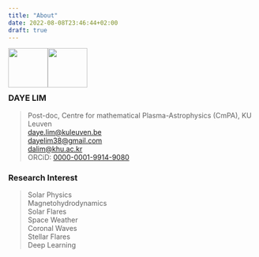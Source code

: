 ```yaml
---
title: "About"
date: 2022-08-08T23:46:44+02:00
draft: true
---
```

<img style="float: left; width: 5rem;" src="/./image/Beauty.jpg">
<img style="float: left; width: 5rem;" src="/./image/QRcode_orcid_daye_lim.png"><br><br><br><br>

### DAYE LIM
> Post-doc, Centre for mathematical Plasma-Astrophysics (CmPA), KU Leuven  
daye.lim@kuleuven.be  
dayelim38@gmail.com  
dalim@khu.ac.kr    
ORCiD: [0000-0001-9914-9080][orlink]  

[orlink]: https://orcid.org/0000-0001-9914-9080 "Go ORCiD"  

### Research Interest
> Solar Physics  
Magnetohydrodynamics  
Solar Flares  
Space Weather  
Coronal Waves  
Stellar Flares  
Deep Learning  
